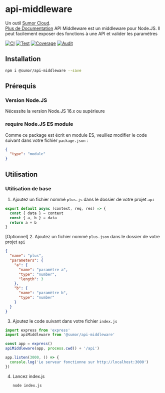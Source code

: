 # api-middleware

Un outil [Sumor Cloud](https://sumor.cloud).  
[Plus de Documentation](https://sumor.cloud)
API Middleware est un middleware pour Node.JS.
Il peut facilement exposer des fonctions à une API et valider les paramètres

[![CI](https://github.com/sumor-cloud/api-middleware/actions/workflows/ci.yml/badge.svg)](https://github.com/sumor-cloud/api-middleware/actions/workflows/ci.yml)
[![Test](https://github.com/sumor-cloud/api-middleware/actions/workflows/ut.yml/badge.svg)](https://github.com/sumor-cloud/api-middleware/actions/workflows/ut.yml)
[![Coverage](https://github.com/sumor-cloud/api-middleware/actions/workflows/coverage.yml/badge.svg)](https://github.com/sumor-cloud/api-middleware/actions/workflows/coverage.yml)
[![Audit](https://github.com/sumor-cloud/api-middleware/actions/workflows/audit.yml/badge.svg)](https://github.com/sumor-cloud/api-middleware/actions/workflows/audit.yml)

## Installation

```bash
npm i @sumor/api-middleware --save
```

## Prérequis

### Version Node.JS

Nécessite la version Node.JS 16.x ou supérieure

### require Node.JS ES module

Comme ce package est écrit en module ES,
veuillez modifier le code suivant dans votre fichier `package.json` :

```json
{
  "type": "module"
}
```

## Utilisation

### Utilisation de base

1. Ajoutez un fichier nommé `plus.js` dans le dossier de votre projet `api`

```js
export default async (context, req, res) => {
  const { data } = context
  const { a, b } = data
  return a + b
}
```

[Optionnel] 2. Ajoutez un fichier nommé `plus.json` dans le dossier de votre projet `api`

```json
{
  "name": "plus",
  "parameters": {
    "a": {
      "name": "paramètre a",
      "type": "number",
      "length": 3
    },
    "b": {
      "name": "paramètre b",
      "type": "number"
    }
  }
}
```

3. Ajoutez le code suivant dans votre fichier `index.js`

```javascript
import express from 'express'
import apiMiddleware from '@sumor/api-middleware'

const app = express()
apiMiddleware(app, process.cwd() + '/api')

app.listen(3000, () => {
  console.log('Le serveur fonctionne sur http://localhost:3000')
})
```

4. Lancez index.js

   ```bash
   node index.js
   ```